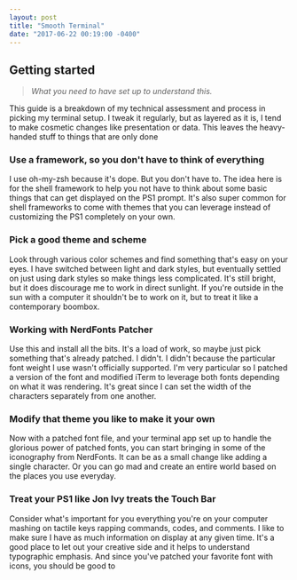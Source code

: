 ```yaml
---
layout: post
title: "Smooth Terminal"
date: "2017-06-22 00:19:00 -0400"
---
```


## Getting started

> _What you need to have set up to understand this._

This guide is a breakdown of my technical assessment and process in picking my
terminal setup. I tweak it regularly, but as layered as it is, I tend to make
cosmetic changes like presentation or data. This leaves the heavy-handed stuff
to things that are only done

### Use a framework, so you don't have to think of everything

I use oh-my-zsh because it's dope. But you don't have to. The idea here is for
the shell framework to help you not have to think about some basic things that
can get displayed on the PS1 prompt. It's also super common for shell frameworks
to come with themes that you can leverage instead of customizing the PS1
completely on your own.

### Pick a good theme and scheme

Look through various color schemes and find something that's easy on your eyes.
I have switched between light and dark styles, but eventually settled on just
using dark styles so make things less complicated. It's still bright, but it
does discourage me to work in direct sunlight. If you're outside in the sun with
a computer it shouldn't be to work on it, but to treat it like a contemporary
boombox.

### Working with NerdFonts Patcher

Use this and install all the bits. It's a load of work, so maybe just pick
something that's already patched. I didn't. I didn't because the particular font
weight I use wasn't officially supported. I'm very particular so I patched a
version of the font and modified iTerm to leverage both fonts depending on what
it was rendering. It's great since I can set the width of the characters
separately from one another.

### Modify that theme you like to make it your own

Now with a patched font file, and your terminal app set up to handle the
glorious power of patched fonts, you can start bringing in some of the
iconography from NerdFonts. It can be as a small change like adding a
single character. Or you can go mad and create an entire world based on the
places you use everyday.

### Treat your PS1 like Jon Ivy treats the Touch Bar

Consider what's important for you everything you're on your computer mashing on
tactile keys rapping commands, codes, and comments. I like to make sure I have
as much information on display at any given time. It's a good place to let out
your creative side and it helps to understand typographic emphasis. And since
you've patched your favorite font with icons, you should be good to
